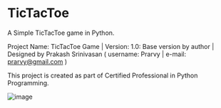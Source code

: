 # TicTacToe
A Simple TicTacToe game in Python.

Project Name: TicTacToe Game | Version: 1.0: Base version by author | Designed by Prakash Srinivasan ( username: Prarvy | e-mail: prarvy@gmail.com )

This project is created as part of Certified Professional in Python Programming.

![image](https://github.com/Prarvy/TicTacToe/assets/134375021/cf064089-5991-4947-ac21-c8ec6e6d74bf)

